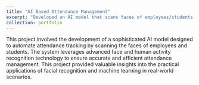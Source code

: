 ```yaml
---
title: "AI Based Attendance Management"
excerpt: "Developed an AI model that scans faces of employees/students and marks attendance. This project explores face and human activity recognition technology.<br/><img src='/images/portfolio-placeholder.png'>"
collection: portfolio
---
```


This project involved the development of a sophisticated AI model designed to automate attendance tracking by scanning the faces of employees and students. The system leverages advanced face and human activity recognition technology to ensure accurate and efficient attendance management. This project provided valuable insights into the practical applications of facial recognition and machine learning in real-world scenarios.